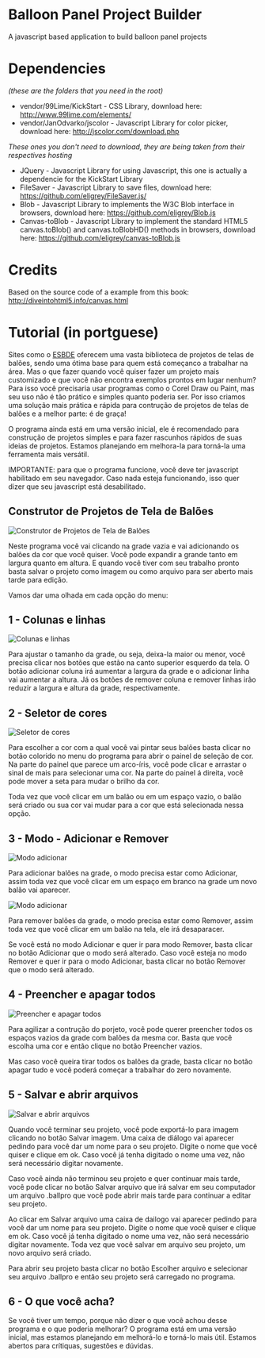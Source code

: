 # Balloon Panel Project Builder
A javascript based application to build balloon panel projects

# Dependencies 
*(these are the folders that you need in the root)*
* vendor/99Lime/KickStart - CSS Library, download here: http://www.99lime.com/elements/
* vendor/JanOdvarko/jscolor - Javascript Library for color picker, download here: http://jscolor.com/download.php

*These ones you don't need to download, they are being taken from their respectives hosting*
* JQuery - Javascript Library for using Javascript, this one is actually a dependencie for the KickStart Library
* FileSaver - Javascript Library to save files, download here: https://github.com/eligrey/FileSaver.js/
* Blob - Javascript Library to implements the W3C Blob interface in browsers, download here: https://github.com/eligrey/Blob.js
* Canvas-toBlob - Javascript Library to implement the standard HTML5 canvas.toBlob() and canvas.toBlobHD() methods in browsers, download here: https://github.com/eligrey/canvas-toBlob.js

# Credits
Based on the source code of a example from this book: http://diveintohtml5.info/canvas.html


# Tutorial (in portguese)

Sites como o [ESBDE](http://esbde.com.br/) oferecem uma vasta biblioteca de projetos de telas de balões, sendo uma ótima base para quem está começanco a trabalhar na área. Mas o que fazer quando você quiser fazer um projeto mais customizado e que você não encontra exemplos prontos em lugar nenhum? Para isso você precisaria usar programas como o Corel Draw ou Paint, mas seu uso não é tão prático e simples quanto poderia ser. Por isso criamos uma solução mais prática e rápida para contrução de projetos de telas de balões e a melhor parte: é de graça! 
 
O programa ainda está em uma versão inicial, ele é recomendado para construção de projetos simples e para fazer rascunhos rápidos de suas ideias de projetos. Estamos planejando em melhora-la para torná-la uma ferramenta mais versátil.
 
IMPORTANTE: para que o programa funcione, você deve ter javascript habilitado em seu navegador. Caso nada esteja funcionando, isso quer dizer que seu javascript está desabilitado.
 
## Construtor de Projetos de Tela de Balões

![Construtor de Projetos de Tela de Balões](screenshots/overall.png)
 
Neste programa você vai clicando na grade vazia e vai adicionando os balões da cor que você quiser. Você pode expandir a grande tanto em largura quanto em altura. E quando você tiver com seu trabalho pronto basta salvar o projeto como imagem ou como arquivo para ser aberto mais tarde para edição.
 
Vamos dar uma olhada em cada opção do menu:
 
## 1 - Colunas e linhas

![Colunas e linhas](screenshots/add_remove.png)

Para ajustar o tamanho da grade, ou seja, deixa-la maior ou menor, você precisa clicar nos botões que estão na canto superior esquerdo da tela. O botão adicionar coluna irá aumentar a largura da grade e o adicionar linha vai aumentar a altura. Já os botões de remover coluna e remover linhas irão reduzir a largura e altura da grade, respectivamente.
 
 
## 2 - Seletor de cores

![Seletor de cores](screenshots/color_picker.png)

Para escolher a cor com a qual você vai pintar seus balões basta clicar no botão colorido no menu do programa para abrir o painel de seleção de cor. Na parte do painel que parece um arco-íris, você pode clicar e arrastar o sinal de mais para selecionar uma cor. Na parte do painel á direita, você pode mover a seta para mudar o brilho da cor.
 
Toda vez que você clicar em um balão ou em um espaço vazio, o balão será criado ou sua cor vai mudar para a cor que está selecionada nessa opção. 
 
 
## 3 - Modo - Adicionar e Remover
 
![Modo adicionar](screenshots/mode_add.png)

Para adicionar balões na grade, o modo precisa estar como Adicionar, assim toda vez que você clicar em um espaço em branco na grade um novo balão vai aparecer.

![Modo adicionar](screenshots/mode_remove.png) 

Para remover balões da grade, o modo precisa estar como Remover, assim toda vez que você clicar em um balão na tela, ele irá desaparacer.
 
Se você está no modo Adicionar e quer ir para modo Remover, basta clicar no botão Adicionar que o modo será alterado. Caso você esteja no modo Remover e quer ir para o modo Adicionar, basta clicar no botão Remover que o modo será alterado.
 
## 4 - Preencher e apagar todos

![Preencher e apagar todos](screenshots/fill_erase.png)

Para agilizar a contrução do porjeto, você pode querer preencher todos os espaços vazios da grade com balões da mesma cor. Basta que você escolha uma cor e então clique no botão Preencher vazios. 
 
Mas caso você queira tirar todos os balões da grade, basta clicar no botão apagar tudo e você poderá começar a trabalhar do zero novamente.
 
## 5 - Salvar e abrir arquivos

![Salvar e abrir arquivos](screenshots/save.png)

Quando você terminar seu projeto, você pode exportá-lo para imagem clicando no botão Salvar imagem. Uma caixa de diálogo vai aparecer pedindo para você dar um nome para o seu projeto. Digite o nome que você quiser e clique em ok. Caso você já tenha digitado o nome uma vez, não será necessário digitar novamente.
 
Caso você ainda não terminou seu projeto e quer continuar mais tarde, você pode clicar no botão Salvar arquivo que irá salvar em seu computador um arquivo .ballpro que você pode abrir mais tarde para continuar a editar seu projeto.
 
Ao clicar em Salvar arquivo uma caixa de dailogo vai aparecer pedindo para você dar um nome para seu projeto. Digite o nome que você quiser e clique em ok. Caso você já tenha digitado o nome uma vez, não será necessário digitar novamente. Toda vez que você salvar em arquivo seu projeto, um novo arquivo será criado.
 
Para abrir seu projeto basta clicar no botão Escolher arquivo e selecionar seu arquivo .ballpro e então seu projeto será carregado no programa.
 
## 6 - O que você acha?
 
Se você tiver um tempo, porque não dizer o que você achou desse programa e o que poderia melhorar? O programa está em uma versão inicial, mas estamos planejando em melhorá-lo e torná-lo mais útil. Estamos abertos para crítiquas, sugestões e dúvidas.